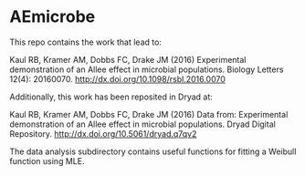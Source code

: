 # AEmicrobe
This repo contains the work that lead to:

Kaul RB, Kramer AM, Dobbs FC, Drake JM (2016) Experimental demonstration of an Allee effect in microbial populations. Biology Letters 12(4): 20160070. http://dx.doi.org/10.1098/rsbl.2016.0070

Additionally, this work has been reposited in Dryad at:

Kaul RB, Kramer AM, Dobbs FC, Drake JM (2016) Data from: Experimental demonstration of an Allee effect in microbial populations. Dryad Digital Repository. http://dx.doi.org/10.5061/dryad.q7qv2

The data analysis subdirectory contains useful functions for fitting a Weibull function using MLE.  
